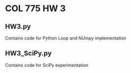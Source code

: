 # COL 775 HW 3
## HW3.py 
Contains code for Python Loop and NUmpy implementation
## HW3_SciPy.py 
Contains code for SciPy experimentation

